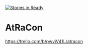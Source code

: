 [![Stories in Ready](https://badge.waffle.io/GRM-Group/AtRaCon.png?label=ready&title=Ready)](https://waffle.io/GRM-Group/AtRaCon)
# AtRaCon

https://trello.com/b/pwviV41L/atracon
